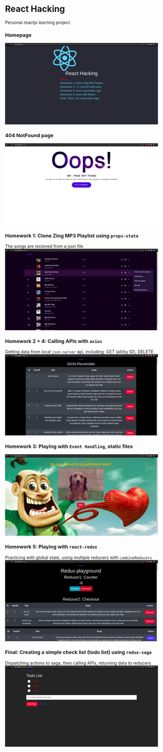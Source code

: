 # React Hacking
Personal reactjs learning project

### Homepage
![](public/home.png)
### 404 NotFound page
![](public/404.png)
### Homework 1: Clone Zing MP3 Playlist using `props-state`
The songs are received from a json file
![](public/homework1.png)
### Homework 2 + 4: Calling APIs with `axios`
Getting data from local `json-server` api, including: GET (all/by ID), DELETE
![](public/homework2.png)
### Homework 3: Playing with `Event Handling`, static files
![](public/homework3.png)
### Homework 5: Playing with `react-redux`
Practicing with global state, using multiple reducers with `combineReducers`
![](public/homework5.png)
### Final: Creating a simple check list (todo list) using `redux-saga`
Dispatching actions to saga, then calling APIs, returning data to reducers
![](public/final.png)